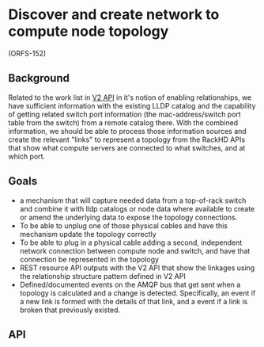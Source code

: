 # Discover and create network to compute node topology

(ORFS-152)

## Background

Related to the work list in [V2 API](v2_api_with_swagger.md) in it's notion of
enabling relationships, we have sufficient information with the existing LLDP
catalog and the capability of getting related switch port information (the
mac-address/switch port table from the switch) from a remote catalog there. With
the combined information, we should be able to process those information sources
and create the relevant "links" to represent a topology from the RackHD APIs
that show what compute servers are connected to what switches, and at which port.

## Goals

* a mechanism that will capture needed data from a top-of-rack switch and combine
  it with lldp catalogs or node data where available to create or amend the
  underlying data to expose the topology connections.
* To be able to unplug one of those physical cables and have this mechanism
  update the topology correctly
* To be able to plug in a physical cable adding a second, independent network
  connection between compute node and switch, and have that connection be
  represented in the topology
* REST resource API outputs with the V2 API that show the linkages using the
  relationship structure pattern defined in V2 API
* Defined/documented events on the AMQP bus that get sent when a topology is
  calculated and a change is detected. Specifically, an event if a new link is
  formed with the details of that link, and a event if a link is broken that
  previously existed.

## API
